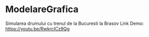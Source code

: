 # ModelareGrafica
Simularea drumului cu trenul de la Bucuresti la Brasov
Link Demo: https://youtu.be/RwkrcICz9Qg
